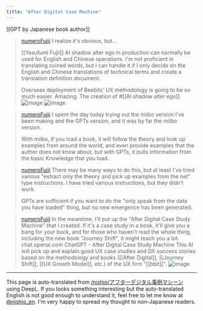 ```yaml
---
title: "After Digital Case Machine"
---
```


[[GPT by Japanese book author]]

> [numeroFujii](https://twitter.com/numeroFujii/status/1723696930734391399/photo/1) I realize it's obvious, but...
>
>  [[Yasufumi Fujii]] AI shadow alter ego in production can normally be used for English and Chinese operations. I'm not proficient in translating coined words, but I can handle it if I only decide on the English and Chinese translations of technical terms and create a translation definition document.
>
>  Overseas deployment of Beebits' UX methodology is going to be so much easier. Amazing. The creation of #[[AI shadow alter ego]].
>  ![image](https://pbs.twimg.com/media/F-vMJrdaQAA4u2S?format=jpg&name=900x900#.png) ![image](https://pbs.twimg.com/media/F-vMgxMbwAAbBLk?format=jpg&name=medium#.png)

> [numeroFujii](https://twitter.com/numeroFujii/status/1723697668361212045) I spent the day today trying out the miibo version I've been making and the GPTs version, and it was by far the miibo version.
>
>  With miibo, if you load a book, it will follow the theory and look up examples from around the world, and even provide examples that the author does not know about, but with GPTs, it pulls information from the basic Knowledge that you load.

> [numeroFujii](https://twitter.com/numeroFujii/status/1723697986906275875) There may be many ways to do this, but at least I've tried various "extract only the theory and pick up examples from the net" type instructions. I have tried various instructions, but they didn't work.
>
>  GPTs are sufficient if you want to do the "only speak from the data you have loaded" thing, but no new emergence has been generated.

> [numeroFujii](https://twitter.com/numeroFujii/status/1723698639887814891) In the meantime, I'll put up the "After Digital Case Study Machine" that I created. If it's a case study in a book, it'll give you a bang for your buck, and for those who haven't read the whole thing, including the new book "Journey Shift", it might teach you a lot. chat.openai.com
>  ChatGPT - After Digital Case Study Machine
>  This AI will pick up and explain good UX case studies and DX success stories based on the methodology and books ([[After Digital]], [[Journey Shift]], [[UX Growth Model]], etc.) of the UX firm "[[bbit]]".
>  ![image](https://pbs.twimg.com/card_img/1723698519410987008/mJ0ZmSfg?format=png&name=360x360#.png)

---
This page is auto-translated from [/nishio/アフターデジタル事例マシーン](https://scrapbox.io/nishio/アフターデジタル事例マシーン) using DeepL. If you looks something interesting but the auto-translated English is not good enough to understand it, feel free to let me know at [@nishio_en](https://twitter.com/nishio_en). I'm very happy to spread my thought to non-Japanese readers.